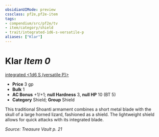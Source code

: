 ```yaml
---
obsidianUIMode: preview
cssclass: pf2e,pf2e-item
tags:
- compendium/src/pf2e/tv
- item/category/shield
- trait/integrated-1d6-s-versatile-p
aliases: ["Klar"]
---
```

# Klar *Item 0*  
[integrated <1d6 S (versatile P)>](rules/traits/integrated-1d6-s-versatile-p-tv.md "Integrated Item Trait")  

- **Price** 3 gp
- **Bulk** 1
- **AC Bonus** +1/+1; **null Hardness** 3, **null HP** 10 (BT 5)
- **Category** Shield; **Group** Shield 

This traditional Shoanti armament combines a short metal blade with the skull of a large horned lizard, fashioned as a shield. The lightweight shield allows for quick attacks with its integrated blade.

*Source: Treasure Vault p. 21*